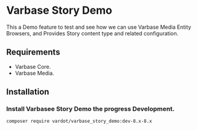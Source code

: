 # Varbase Story Demo

This a Demo feature to test and see how we can use Varbase Media Entity
Browsers, and Provides Story content type and related configuration.


## Requirements
* Varbase Core.
* Varbase Media.

## Installation

### Install Varbasee Story Demo the progress Development.

```
composer require vardot/varbase_story_demo:dev-8.x-8.x
```